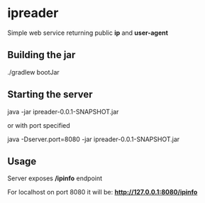 # ipreader
Simple web service returning public **ip** and **user-agent**

## Building the jar
 ./gradlew bootJar
 
## Starting the server
java -jar ipreader-0.0.1-SNAPSHOT.jar

or with port specified

java -Dserver.port=8080 -jar ipreader-0.0.1-SNAPSHOT.jar

## Usage
Server exposes **/ipinfo** endpoint

For localhost on port 8080 it will be: **http://127.0.0.1:8080/ipinfo**

